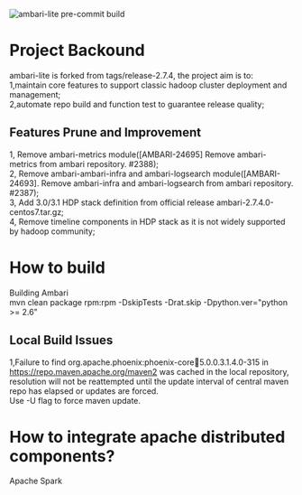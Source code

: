 ![ambari-lite pre-commit build](https://github.com/powerLambda/ambari-lite/workflows/ambari-lite%20pre-commit%20build/badge.svg?branch=master)


# Project Backound
ambari-lite is forked from tags/release-2.7.4, the project aim is to:  
1,maintain core features to support classic hadoop cluster deployment and management;  
2,automate repo build and function test to guarantee release quality;  

## Features Prune and Improvement  
1, Remove ambari-metrics module([AMBARI-24695] Remove ambari-metrics from ambari repository. #2388);   
2, Remove ambari-ambari-infra and ambari-logsearch module([AMBARI-24693]. Remove ambari-infra and ambari-logsearch from ambari repository. #2387);  
3, Add 3.0/3.1 HDP stack definition from official release ambari-2.7.4.0-centos7.tar.gz;  
4, Remove timeline components in HDP stack as it is not widely supported by hadoop community;   


# How to build
Building Ambari   
	mvn clean package rpm:rpm -DskipTests -Drat.skip -Dpython.ver="python >= 2.6"   

## Local Build Issues
1,Failure to find org.apache.phoenix:phoenix-core:jar:5.0.0.3.1.4.0-315 in https://repo.maven.apache.org/maven2 was cached in the local repository, resolution will not be reattempted until the update interval of central maven repo has elapsed or updates are forced.  
Use -U flag to force maven update.  


# How to integrate apache distributed components?   
Apache Spark   





